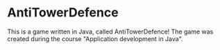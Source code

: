 # AntiTowerDefence
This is a game written in Java, called AntiTowerDefence! The game was created during the course "Application development in Java".
